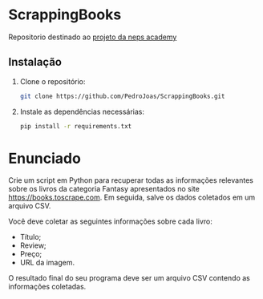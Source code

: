 # ScrappingBooks
Repositorio destinado ao [projeto da neps academy](https://neps.academy/br/project/7)


## Instalação

1. Clone o repositório:

   ```bash
   git clone https://github.com/PedroJoas/ScrappingBooks.git
   
2. Instale as dependências necessárias:

   ```bash
   pip install -r requirements.txt

# Enunciado

Crie um script em Python para recuperar todas as informações relevantes sobre os livros da categoria Fantasy apresentados no site https://books.toscrape.com. Em seguida, salve os dados coletados em um arquivo CSV.

Você deve coletar as seguintes informações sobre cada livro:

- Título;
- Review;
- Preço;
- URL da imagem.

O resultado final do seu programa deve ser um arquivo CSV contendo as informações coletadas.
